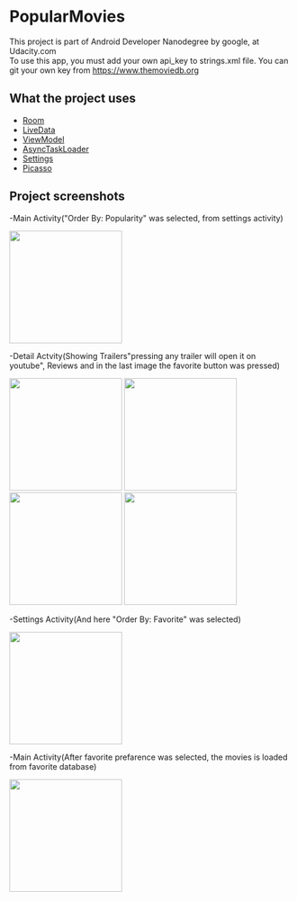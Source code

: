 # PopularMovies
This project is part of Android Developer Nanodegree by google, at Udacity.com   
To use this app, you must add your own api_key to strings.xml file. You can git your own key from <https://www.themoviedb.org>

## What the project uses
* [Room](https://developer.android.com/topic/libraries/architecture/room)
* [LiveData](https://developer.android.com/topic/libraries/architecture/livedata)
* [ViewModel](https://developer.android.com/topic/libraries/architecture/viewmodel)
* [AsyncTaskLoader](https://developer.android.com/reference/android/support/v4/content/AsyncTaskLoader.html)
* [Settings](https://developer.android.com/guide/topics/ui/settings.html)
* [Picasso](https://square.github.io/picasso/)

## Project screenshots
-Main Activity("Order By: Popularity" was selected, from settings activity)

<img src = "https://user-images.githubusercontent.com/37348227/59468863-db00fb00-8e3b-11e9-8460-43ffebc51a86.jpg" width = "200">


-Detail Actvity(Showing Trailers"pressing any trailer will open it on youtube", Reviews and in the last image the favorite button was pressed)

<p float="left">
  <img src="https://user-images.githubusercontent.com/37348227/59469610-0258c780-8e3e-11e9-928a-ec01d731a998.jpg" width = "200" />
  <img src="https://user-images.githubusercontent.com/37348227/59470259-d8a0a000-8e3f-11e9-9678-5b0ffab8b648.jpg" width = "200" /> 
  <img src="https://user-images.githubusercontent.com/37348227/59470343-0b4a9880-8e40-11e9-9cd0-bccb2c2a8253.jpg" width = "200" />
  <img src="https://user-images.githubusercontent.com/37348227/59470383-2fa67500-8e40-11e9-8be0-c97f3b9fbb1d.jpg" width = "200" />
</p>


-Settings Activity(And here "Order By: Favorite" was selected)

<img src = "https://user-images.githubusercontent.com/37348227/59470678-22d65100-8e41-11e9-9525-e501b5057909.jpg" width = "200">


-Main Activity(After favorite prefarence was selected, the movies is loaded from favorite database)

<img src = "https://user-images.githubusercontent.com/37348227/59471160-eb68a400-8e42-11e9-891f-8d61868d3f37.jpg" width = "200">
